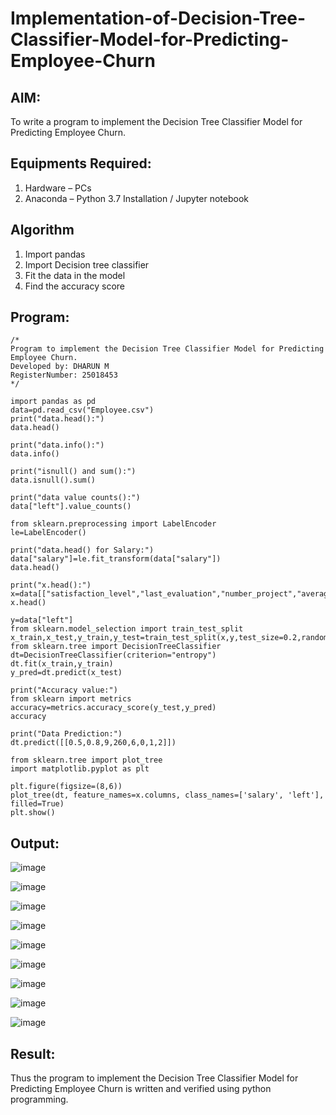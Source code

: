# Implementation-of-Decision-Tree-Classifier-Model-for-Predicting-Employee-Churn

## AIM:
To write a program to implement the Decision Tree Classifier Model for Predicting Employee Churn.

## Equipments Required:
1. Hardware – PCs
2. Anaconda – Python 3.7 Installation / Jupyter notebook

## Algorithm
1. Import pandas
2. Import Decision tree classifier
3. Fit the data in the model
4. Find the accuracy score

## Program:
```
/*
Program to implement the Decision Tree Classifier Model for Predicting Employee Churn.
Developed by: DHARUN M
RegisterNumber: 25018453
*/
```
```
import pandas as pd
data=pd.read_csv("Employee.csv")
print("data.head():")
data.head()
```
```
print("data.info():")
data.info()
```
```
print("isnull() and sum():")
data.isnull().sum()
```
```
print("data value counts():")
data["left"].value_counts()
```
```
from sklearn.preprocessing import LabelEncoder
le=LabelEncoder()
```
```
print("data.head() for Salary:")
data["salary"]=le.fit_transform(data["salary"])
data.head()
```
```
print("x.head():")
x=data[["satisfaction_level","last_evaluation","number_project","average_montly_hours","time_spend_company","Work_accident","promotion_last_5years","salary"]]
x.head()
```
```
y=data["left"]
from sklearn.model_selection import train_test_split
x_train,x_test,y_train,y_test=train_test_split(x,y,test_size=0.2,random_state=100)
from sklearn.tree import DecisionTreeClassifier
dt=DecisionTreeClassifier(criterion="entropy")
dt.fit(x_train,y_train)
y_pred=dt.predict(x_test)
```
```
print("Accuracy value:")
from sklearn import metrics
accuracy=metrics.accuracy_score(y_test,y_pred)
accuracy
```
```
print("Data Prediction:")
dt.predict([[0.5,0.8,9,260,6,0,1,2]])
```

```
from sklearn.tree import plot_tree
import matplotlib.pyplot as plt

plt.figure(figsize=(8,6))
plot_tree(dt, feature_names=x.columns, class_names=['salary', 'left'], filled=True)
plt.show()

```
## Output:
![image](https://github.com/user-attachments/assets/0a4fa5db-4d79-4ebd-9926-f4d1ee83d1e3)

![image](https://github.com/user-attachments/assets/ea8d6d09-3cc4-4875-ade1-46c9aa59e5c0)

![image](https://github.com/user-attachments/assets/9b850bb3-7c7e-4775-b2e3-789789375431)

![image](https://github.com/user-attachments/assets/7b31af4d-1ce9-4ff7-b45c-938ce231cb83)

![image](https://github.com/user-attachments/assets/71654c7d-2c86-4613-8d03-a010cb8a2b11)

![image](https://github.com/user-attachments/assets/5442db03-d63b-404e-ab1f-d9552a1a6a83)

![image](https://github.com/user-attachments/assets/727ed6aa-319b-4a29-8147-e094729d5549)

![image](https://github.com/user-attachments/assets/0e78318f-49be-400e-8e9d-3d4360dc9cc3)

![image](https://github.com/user-attachments/assets/4d27bab8-fef9-46a9-869c-23296ad3caac)









## Result:
Thus the program to implement the  Decision Tree Classifier Model for Predicting Employee Churn is written and verified using python programming.

